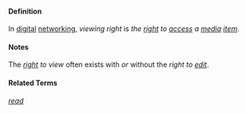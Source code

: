 #### Definition

In [digital](https://github.com/gcassel/Modular-Organization-Terminology/blob/master/terms/digital.md) [networking](https://github.com/gcassel/Modular-Organization-Terminology/blob/master/terms/network.md), *viewing right* is *the [right](https://github.com/gcassel/Modular-Organization-Terminology/blob/master/terms/right.md) to [access](https://github.com/gcassel/Modular-Organization-Terminology/blob/master/terms/access.md) a [media](https://github.com/gcassel/Modular-Organization-Terminology/blob/master/terms/media.md) [item](https://github.com/gcassel/Modular-Organization-Terminology/blob/master/terms/item.md)*.   
		
#### Notes

The *[right](https://github.com/gcassel/Modular-Organization-Terminology/blob/master/terms/right.md) to view* often exists with *or* without the *right to [edit](https://github.com/gcassel/Modular-Organization-Terminology/blob/master/terms/edit.md)*.   
		
#### Related Terms

*[read](https://github.com/gcassel/Modular-Organization-Terminology/blob/master/terms/read.md)*
